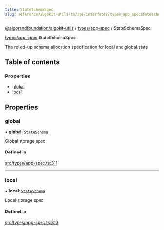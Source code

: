 ```yaml
---
title: StateSchemaSpec
slug: reference/algokit-utils-ts/api/interfaces/types_app_specstateschemaspec
---
```


[@algorandfoundation/algokit-utils](/reference/algokit-utils-ts/api/overview) / [types/app-spec](/reference/algokit-utils-ts/api/modules/types_app_spec/) / StateSchemaSpec

[types/app-spec](/reference/algokit-utils-ts/api/modules/types_app_spec/).StateSchemaSpec

The rolled-up schema allocation specification for local and global state

## Table of contents

### Properties

- [global](#global)
- [local](#local)

## Properties

### global

• **global**: [`StateSchema`](/reference/algokit-utils-ts/api/modules/types_app_spec/#stateschema)

Global storage spec

#### Defined in

[src/types/app-spec.ts:311](https://github.com/algorandfoundation/algokit-utils-ts/blob/main/src/types/app-spec.ts#L311)

---

### local

• **local**: [`StateSchema`](/reference/algokit-utils-ts/api/modules/types_app_spec/#stateschema)

Local storage spec

#### Defined in

[src/types/app-spec.ts:313](https://github.com/algorandfoundation/algokit-utils-ts/blob/main/src/types/app-spec.ts#L313)
